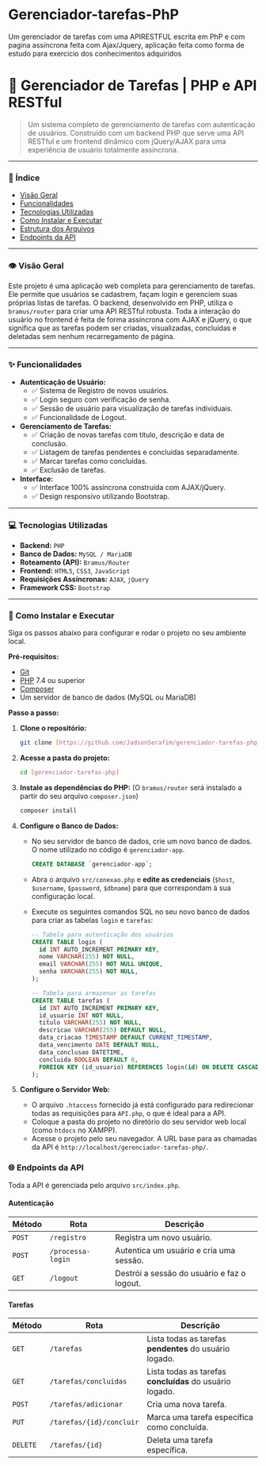 # Gerenciador-tarefas-PhP
Um gerenciador de tarefas com uma APIRESTFUL escrita em PhP e com pagina assíncrona feita com Ajax/Jquery, aplicação feita como forma de estudo para exercicio dos conhecimentos adquiridos



# 🚀 Gerenciador de Tarefas | PHP e API RESTful


> Um sistema completo de gerenciamento de tarefas com autenticação de usuários. Construído com um backend PHP que serve uma API RESTful e um frontend dinâmico com jQuery/AJAX para uma experiência de usuário totalmente assíncrona.

---

### 📖 Índice

* [Visão Geral](#-visão-geral)
* [Funcionalidades](#-funcionalidades)
* [Tecnologias Utilizadas](#-tecnologias-utilizadas)
* [Como Instalar e Executar](#-como-instalar-e-executar)
* [Estrutura dos Arquivos](#-estrutura-dos-arquivos)
* [Endpoints da API](#-endpoints-da-api)

---

### 👁️ Visão Geral

Este projeto é uma aplicação web completa para gerenciamento de tarefas. Ele permite que usuários se cadastrem, façam login e gerenciem suas próprias listas de tarefas. O backend, desenvolvido em PHP, utiliza o `bramus/router` para criar uma API RESTful robusta. Toda a interação do usuário no frontend é feita de forma assíncrona com AJAX e jQuery, o que significa que as tarefas podem ser criadas, visualizadas, concluídas e deletadas sem nenhum recarregamento de página.

---

### ✨ Funcionalidades

* **Autenticação de Usuário:**
    * ✅ Sistema de Registro de novos usuários.
    * ✅ Login seguro com verificação de senha.
    * ✅ Sessão de usuário para visualização de tarefas individuais.
    * ✅ Funcionalidade de Logout.
* **Gerenciamento de Tarefas:**
    * ✅ Criação de novas tarefas com título, descrição e data de conclusão.
    * ✅ Listagem de tarefas pendentes e concluídas separadamente.
    * ✅ Marcar tarefas como concluídas.
    * ✅ Exclusão de tarefas.
* **Interface:**
    * ✅ Interface 100% assíncrona construída com AJAX/jQuery.
    * ✅ Design responsivo utilizando Bootstrap.

---

### 💻 Tecnologias Utilizadas

* **Backend:** `PHP`
* **Banco de Dados:** `MySQL / MariaDB`
* **Roteamento (API):** `Bramus/Router`
* **Frontend:** `HTML5`, `CSS3`, `JavaScript`
* **Requisições Assíncronas:** `AJAX`, `jQuery`
* **Framework CSS:** `Bootstrap`

---

### 🚀 Como Instalar e Executar

Siga os passos abaixo para configurar e rodar o projeto no seu ambiente local.

**Pré-requisitos:**

* [Git](https://git-scm.com)
* [PHP](https://www.php.net/) 7.4 ou superior
* [Composer](https://getcomposer.org/)
* Um servidor de banco de dados (MySQL ou MariaDB)

**Passo a passo:**

1.  **Clone o repositório:**
    ```bash
    git clone [https://github.com/JadsonSerafim/gerenciador-tarefas-php]
    ```

2.  **Acesse a pasta do projeto:**
    ```bash
    cd [gerenciador-tarefas-php]
    ```

3.  **Instale as dependências do PHP:**
    (O `bramus/router` será instalado a partir do seu arquivo `composer.json`)
    ```bash
    composer install
    ```

4.  **Configure o Banco de Dados:**
    * No seu servidor de banco de dados, crie um novo banco de dados. O nome utilizado no código é `gerenciador-app`.
        ```sql
        CREATE DATABASE `gerenciador-app`;
        ```
    * Abra o arquivo `src/conexao.php` e **edite as credenciais** (`$host`, `$username`, `$password`, `$dbname`) para que correspondam à sua configuração local.
    * Execute os seguintes comandos SQL no seu novo banco de dados para criar as tabelas `login` e `tarefas`:

        ```sql
        -- Tabela para autenticação dos usuários
        CREATE TABLE login (
          id INT AUTO_INCREMENT PRIMARY KEY,
          nome VARCHAR(255) NOT NULL,
          email VARCHAR(255) NOT NULL UNIQUE,
          senha VARCHAR(255) NOT NULL,
        );

        -- Tabela para armazenar as tarefas
        CREATE TABLE tarefas (
          id INT AUTO_INCREMENT PRIMARY KEY,
          id_usuario INT NOT NULL,
          titulo VARCHAR(255) NOT NULL,
          descricao VARCHAR(255) DEFAULT NULL,
          data_criacao TIMESTAMP DEFAULT CURRENT_TIMESTAMP,
          data_vencimento DATE DEFAULT NULL,
          data_conclusao DATETIME,
          concluida BOOLEAN DEFAULT 0,
          FOREIGN KEY (id_usuario) REFERENCES login(id) ON DELETE CASCADE
        );
        ```

5.  **Configure o Servidor Web:**
    * O arquivo `.htaccess` fornecido já está configurado para redirecionar todas as requisições para `API.php`, o que é ideal para a API.
    * Coloque a pasta do projeto no diretório do seu servidor web local (como `htdocs` no XAMPP).
    * Acesse o projeto pelo seu navegador. A URL base para as chamadas da API é `http://localhost/gerenciador-tarefas-php/`.


### 🌐 Endpoints da API

Toda a API é gerenciada pelo arquivo `src/index.php`.

#### Autenticação

| Método | Rota               | Descrição                                         |
|--------|--------------------|---------------------------------------------------|
| `POST` | `/registro`        | Registra um novo usuário.                         |
| `POST` | `/processa-login`  | Autentica um usuário e cria uma sessão.           |
| `GET`  | `/logout`          | Destrói a sessão do usuário e faz o logout.       |

#### Tarefas

| Método   | Rota                         | Descrição                                                 |
|----------|------------------------------|-----------------------------------------------------------|
| `GET`    | `/tarefas`                   | Lista todas as tarefas **pendentes** do usuário logado.    |
| `GET`    | `/tarefas/concluidas`        | Lista todas as tarefas **concluídas** do usuário logado.   |
| `POST`   | `/tarefas/adicionar`         | Cria uma nova tarefa.                                     |
| `PUT`    | `/tarefas/{id}/concluir`     | Marca uma tarefa específica como concluída.               |
| `DELETE` | `/tarefas/{id}`              | Deleta uma tarefa específica.                             |


